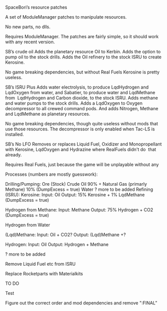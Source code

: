 SpaceBori’s resource patches

 A set of ModuleManager patches to manipulate resources.

 No new parts, no dlls.

 Requires ModuleManager. The patches are fairly simple, so it should work with any recent version.

SB’s crude oil
 Adds the planetary resource Oil to Kerbin. 
 Adds the option to pump oil to the stock drills.
 Adds the Oil refinery to the stock ISRU to create Kerosine.

 No game breaking dependencies, but without Real Fuels Kerosine is pretty useless.

SB’s ISRU Plus
 Adds water electrolysis, to produce LqdHydrogen and LqdOxygen from water, and Sabatier, to produce water and LqdMethane from  LqdHydrogen and Carbon dioxide, to the stock ISRU.
 Adds methane and water pumps to the stock drills.
 Adds a LqdOxygen to Oxygen decompressor to all crewed command pods.
 And adds Nitrogen, Methane and LqdMethane as planetary resources.

 No game breaking dependencies, though quite useless without mods that use those resources. 
 The decompressor is only enabled when Tac-LS is installed.

SB’s No LFO
 Removes or replaces Liquid Fuel, Oxidizer and Monopropellant with Kerosine, LqdOxygen and Hydrazine where RealFuels didn't do  that already.

 Requires Real Fuels, just because the game will be unplayable without any 




Processes (numbers are mostly guesswork):

Drilling/Pumping:
Ore (Stock)
Crude Oil 90% + Natural Gas (primarly Methane) 10% (DumpExcess = true)
Water
? more to be added
Refining (ISRU):
Kerosine: Input: Oil Output: 15% Kerosine + 1% LqdMethane (DumpExcess = true)

Hydrogen from Methane: Input: Methane Output: 75% Hydrogen + CO2 (DumpExcess = true)

Hydrogen from Water

(Lqd)Methane: Input: Oil + CO2? Output: (Lqd)Methane +?

Hydrogen: Input: Oil Output: Hydrogen + Methane

? more to be added

Remove Liquid Fuel etc from ISRU

Replace Rocketparts with Materialkits

TO DO

Test

Figure out the correct order and mod dependencies and remove ":FINAL”
